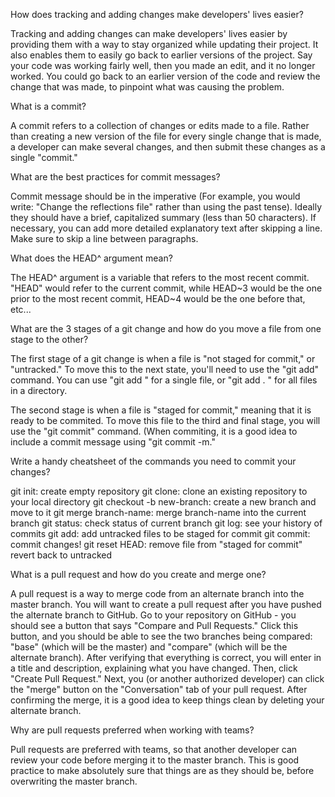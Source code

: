 How does tracking and adding changes make developers' lives easier?

Tracking and adding changes can make developers' lives easier by providing
them with a way to stay organized while updating their project. It also enables
them to easily go back to earlier versions of the project. Say your code was
working fairly well, then you made an edit, and it no longer worked. You could
go back to an earlier version of the code and review the change that was
made, to pinpoint what was causing the problem.

What is a commit?

A commit refers to a collection of changes or edits made to a file. Rather than
creating a new version of the file for every single change that is made, a
developer can make several changes, and then submit these changes as a
single "commit."

What are the best practices for commit messages?

Commit message should be in the imperative (For example, you would write:
"Change the reflections file" rather than using the past tense). Ideally they
should have a brief, capitalized summary (less than 50 characters). If
necessary, you can add more detailed explanatory text after skipping a line.
Make sure to skip a line between paragraphs.

What does the HEAD^ argument mean?

The HEAD^ argument is a variable that refers to the most recent commit.
"HEAD" would refer to the current commit, while HEAD~3 would be the one
prior to the most recent commit, HEAD~4 would be the one before that, etc...

What are the 3 stages of a git change and how do you move a file from one stage to the other?

The first stage of a git change is when a file is "not staged for commit," or
"untracked." To move this to the next state, you'll need to use the "git add"
command. You can use "git add <filename>" for a single file, or "git add . "
for all files in a directory.

The second stage is when a file is "staged for commit," meaning that it is
ready to be commited. To move this file to the third and final stage, you will
use the "git commit" command. (When commiting, it is a good idea to include
a commit message using "git commit -m."

Write a handy cheatsheet of the commands you need to commit your changes?

git init: create empty repository
git clone: clone an existing repository to your local directory
git checkout -b new-branch: create a new branch and move to it
git merge branch-name: merge branch-name into the current branch
git status: check status of current branch
git log: see your history of commits
git add: add untracked files to be staged for commit
git commit: commit changes!
git reset HEAD: remove file from "staged for commit" revert back to untracked

What is a pull request and how do you create and merge one?

A pull request is a way to merge code from an alternate branch into the
master branch. You will want to create a pull request after you have pushed
the alternate branch to GitHub. Go to your repository on GitHub - you should
see a button that says "Compare and Pull Requests." Click this button, and
you should be able to see the two branches being compared: "base"
(which will be the master) and "compare" (which will be the alternate branch).
After verifying that everything is correct, you will enter in a title and
description, explaining what you have changed. Then, click "Create Pull
Request." Next, you (or another authorized developer) can click the "merge"
button on the "Conversation" tab of your pull request. After confirming the
merge, it is a good idea to keep things clean by deleting your alternate
branch.

Why are pull requests preferred when working with teams?

Pull requests are preferred with teams, so that another developer can review
your code before merging it to the master branch. This is good practice to
make absolutely sure that things are as they should be, before overwriting
the master branch.
